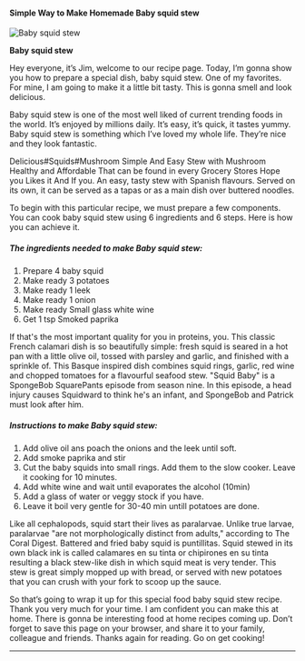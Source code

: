             

#### Simple Way to Make Homemade Baby squid stew

![Baby squid stew](https://img-global.cpcdn.com/recipes/7b70f20541a98703/751x532cq70/baby-squid-stew-recipe-main-photo.jpg)

**Baby squid stew**

Hey everyone, it’s Jim, welcome to our recipe page. Today, I’m gonna show you how to prepare a special dish, baby squid stew. One of my favorites. For mine, I am going to make it a little bit tasty. This is gonna smell and look delicious.

Baby squid stew is one of the most well liked of current trending foods in the world. It’s enjoyed by millions daily. It’s easy, it’s quick, it tastes yummy. Baby squid stew is something which I’ve loved my whole life. They’re nice and they look fantastic.

Delicious#Squids#Mushroom Simple And Easy Stew with Mushroom Healthy and Affordable That can be found in every Grocery Stores Hope you Likes it And If you. An easy, tasty stew with Spanish flavours. Served on its own, it can be served as a tapas or as a main dish over buttered noodles.

To begin with this particular recipe, we must prepare a few components. You can cook baby squid stew using 6 ingredients and 6 steps. Here is how you can achieve it.

##### The ingredients needed to make Baby squid stew:

1.  Prepare 4 baby squid
2.  Make ready 3 potatoes
3.  Make ready 1 leek
4.  Make ready 1 onion
5.  Make ready Small glass white wine
6.  Get 1 tsp Smoked paprika

If that's the most important quality for you in proteins, you. This classic French calamari dish is so beautifully simple: fresh squid is seared in a hot pan with a little olive oil, tossed with parsley and garlic, and finished with a sprinkle of. This Basque inspired dish combines squid rings, garlic, red wine and chopped tomatoes for a flavourful seafood stew. "Squid Baby" is a SpongeBob SquarePants episode from season nine. In this episode, a head injury causes Squidward to think he's an infant, and SpongeBob and Patrick must look after him.

##### Instructions to make Baby squid stew:

1.  Add olive oil ans poach the onions and the leek until soft.
2.  Add smoke paprika and stir
3.  Cut the baby squids into small rings. Add them to the slow cooker. Leave it cooking for 10 minutes.
4.  Add white wine and wait until evaporates the alcohol (10min)
5.  Add a glass of water or veggy stock if you have.
6.  Leave it boil very gentle for 30-40 min untill potatoes are done.

Like all cephalopods, squid start their lives as paralarvae. Unlike true larvae, paralarvae "are not morphologically distinct from adults," according to The Coral Digest. Battered and fried baby squid is puntillitas. Squid stewed in its own black ink is called calamares en su tinta or chipirones en su tinta resulting a black stew-like dish in which squid meat is very tender. This stew is great simply mopped up with bread, or served with new potatoes that you can crush with your fork to scoop up the sauce.

So that’s going to wrap it up for this special food baby squid stew recipe. Thank you very much for your time. I am confident you can make this at home. There is gonna be interesting food at home recipes coming up. Don’t forget to save this page on your browser, and share it to your family, colleague and friends. Thanks again for reading. Go on get cooking!

* * *
